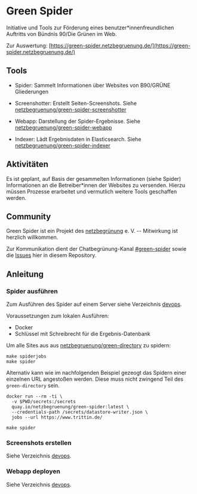 # Green Spider

Initiative und Tools zur Förderung eines benutzer*innenfreundlichen Auftritts von Bündnis 90/Die Grünen im Web.

Zur Auswertung: [https://green-spider.netzbegruenung.de/](https://green-spider.netzbegruenung.de/)

## Tools

- Spider: Sammelt Informationen über Websites von B90/GRÜNE Gliederungen

- Screenshotter: Erstellt Seiten-Screenshots. Siehe [netzbegruenung/green-spider-screenshotter](https://github.com/netzbegruenung/green-spider-screenshotter/)

- Webapp: Darstellung der Spider-Ergebnisse. Siehe [netzbegruenung/green-spider-webapp](https://github.com/netzbegruenung/green-spider-webapp/)

- Indexer: Lädt Ergebnisdaten in Elasticsearch. Siehe [netzbegruenung/green-spider-indexer](https://github.com/netzbegruenung/green-spider-indexer)

## Aktivitäten

Es ist geplant, auf Basis der gesammelten Informationen (siehe Spider) Informationen an die Betreiber*innen der Websites zu versenden. Hierzu müssen Prozesse erarbeitet und vermutlich weitere Tools geschaffen werden.

## Community

Green Spider ist ein Projekt des [netzbegrünung](https://blog.netzbegruenung.de/) e. V. -- Mitwirkung ist herzlich willkommen.

Zur Kommunikation dient der Chatbegrünung-Kanal [#green-spider](https://chatbegruenung.de/channel/green-spider) sowie die [Issues](https://github.com/netzbegruenung/green-spider/issues) hier in diesem Repository.

## Anleitung

### Spider ausführen

Zum Ausführen des Spider auf einem Server siehe Verzeichnis [devops](https://github.com/netzbegruenung/green-spider/tree/master/devops).

Voraussetzungen zum lokalen Ausführen:

- Docker
- Schlüssel mit Schreibrecht für die Ergebnis-Datenbank

Um alle Sites aus aus [netzbegruenung/green-directory](https://github.com/netzbegruenung/green-directory) zu spidern:

```nohighlight
make spiderjobs
make spider
```

Alternativ kann wie im nachfolgenden Beispiel gezeogt das Spidern einer einzelnen URL angestoßen werden. Diese muss nicht zwingend Teil des `green-directory` sein.

```nohighlight
docker run --rm -ti \
  -v $PWD/secrets:/secrets
  quay.io/netzbegruenung/green-spider:latest \
  --credentials-path /secrets/datastore-writer.json \
  jobs --url https://www.trittin.de/

make spider
```

### Screenshots erstellen

Siehe Verzeichnis [devops](https://github.com/netzbegruenung/green-spider/tree/master/devops).

### Webapp deployen

Siehe Verzeichnis [devops](https://github.com/netzbegruenung/green-spider/tree/master/devops).
